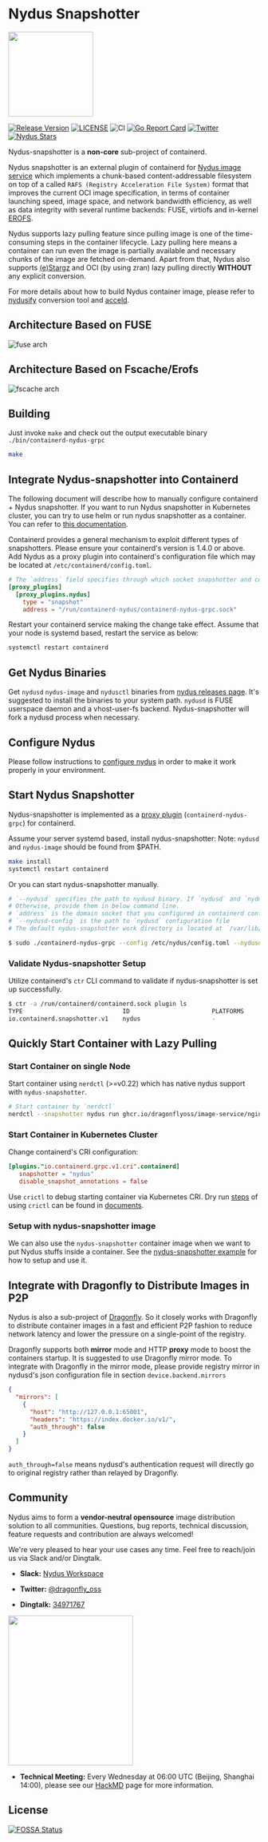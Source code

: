 # Nydus Snapshotter

<p><img src="https://github.com/dragonflyoss/image-service/blob/master/misc/logo.svg" width="170"></p>

[![Release Version](https://img.shields.io/github/v/release/containerd/nydus-snapshotter?style=flat)](https://github.com/containerd/nydus-snapshotter/releases)
[![LICENSE](https://img.shields.io/github/license/containerd/nydus-snapshotter.svg?style=flat)](https://github.com/containerd/nydus-snapshotter/blob/main/LICENSE)
![CI](https://github.com/containerd/nydus-snapshotter/actions/workflows/ci.yml/badge.svg?event=push)
[![Go Report Card](https://goreportcard.com/badge/github.com/containerd/nydus-snapshotter?style=flat)](https://goreportcard.com/report/github.com/containerd/nydus-snapshotter)
[![Twitter](https://img.shields.io/twitter/url?style=social&url=https%3A%2F%2Ftwitter.com%2Fdragonfly_oss)](https://twitter.com/dragonfly_oss)
[![Nydus Stars](https://img.shields.io/github/stars/dragonflyoss/image-service?label=Nydus%20Stars&style=social)](https://github.com/dragonflyoss/image-service)

Nydus-snapshotter is a **non-core** sub-project of containerd.

Nydus snapshotter is an external plugin of containerd for [Nydus image service](https://nydus.dev) which implements a chunk-based content-addressable filesystem on top of a called `RAFS (Registry Acceleration File System)` format that improves the current OCI image specification, in terms of container launching speed, image space, and network bandwidth efficiency, as well as data integrity with several runtime backends: FUSE, virtiofs and in-kernel [EROFS](https://www.kernel.org/doc/html/latest/filesystems/erofs.html).

Nydus supports lazy pulling feature since pulling image is one of the time-consuming steps in the container lifecycle. Lazy pulling here means a container can run even the image is partially available and necessary chunks of the image are fetched on-demand. Apart from that, Nydus also supports [(e)Stargz](https://github.com/containerd/stargz-snapshotter) and OCI (by using zran) lazy pulling directly **WITHOUT** any explicit conversion.

For more details about how to build Nydus container image, please refer to [nydusify](https://github.com/dragonflyoss/image-service/blob/master/docs/nydusify.md) conversion tool and [acceld](https://github.com/goharbor/acceleration-service).

## Architecture Based on FUSE

![fuse arch](./docs/diagram/nydus_fuse_arch.svg)

## Architecture Based on Fscache/Erofs

![fscache arch](./docs/diagram/nydus_fscache_erofs_arch.svg)

## Building

Just invoke `make` and check out the output executable binary `./bin/containerd-nydus-grpc`

```bash
make
```

## Integrate Nydus-snapshotter into Containerd

The following document will describe how to manually configure containerd + Nydus snapshotter. If you want to run Nydus snapshotter in Kubernetes cluster, you can try to use helm or run nydus snapshotter as a container. You can refer to [this documentation](./docs/run_nydus_in_kubernetes.md).

Containerd provides a general mechanism to exploit different types of snapshotters. Please ensure your containerd's version is 1.4.0 or above.
Add Nydus as a proxy plugin into containerd's configuration file which may be located at `/etc/containerd/config.toml`.

```toml
# The `address` field specifies through which socket snapshotter and containerd communicate.
[proxy_plugins]
  [proxy_plugins.nydus]
    type = "snapshot"
    address = "/run/containerd-nydus/containerd-nydus-grpc.sock"
```

Restart your containerd service making the change take effect. Assume that your node is systemd based, restart the service as below:

```bash
systemctl restart containerd
```

## Get Nydus Binaries

Get `nydusd` `nydus-image` and `nydusctl` binaries from [nydus releases page](https://github.com/dragonflyoss/image-service/releases).
It's suggested to install the binaries to your system path. `nydusd` is FUSE userspace daemon and a vhost-user-fs backend. Nydus-snapshotter
will fork a nydusd process when necessary.

## Configure Nydus

Please follow instructions to [configure nydus](./docs/configure_nydus.md) in order to make it work properly in your environment.

## Start Nydus Snapshotter

Nydus-snapshotter is implemented as a [proxy plugin](https://github.com/containerd/containerd/blob/04985039cede6aafbb7dfb3206c9c4d04e2f924d/PLUGINS.md#proxy-plugins) (`containerd-nydus-grpc`) for containerd.

Assume your server systemd based, install nydus-snapshotter:
Note: `nydusd` and `nydus-image` should be found from $PATH.

```bash
make install
systemctl restart containerd
```

Or you can start nydus-snapshotter manually.

```bash
# `--nydusd` specifies the path to nydusd binary. If `nydusd` and `nydus-image` are installed, `--nydusd` and `--nydus-image`can be omitted.
# Otherwise, provide them in below command line.
# `address` is the domain socket that you configured in containerd configuration file
# `--nydusd-config` is the path to `nydusd` configuration file
# The default nydus-snapshotter work directory is located at `/var/lib/containerd-nydus`

$ sudo ./containerd-nydus-grpc --config /etc/nydus/config.toml --nydusd-config /etc/nydus/nydusd-config.json --log-to-stdout
```

### Validate Nydus-snapshotter Setup

Utilize containerd's `ctr` CLI command to validate if nydus-snapshotter is set up successfully.

```bash
$ ctr -a /run/containerd/containerd.sock plugin ls
TYPE                            ID                       PLATFORMS      STATUS
io.containerd.snapshotter.v1    nydus                    -              ok
```

## Quickly Start Container with Lazy Pulling

### Start Container on single Node

Start container using `nerdctl` (>=v0.22) which has native nydus support with `nydus-snapshotter`.

```bash
# Start container by `nerdctl`
nerdctl --snapshotter nydus run ghcr.io/dragonflyoss/image-service/nginx:nydus-latest
```

### Start Container in Kubernetes Cluster

Change containerd's CRI configuration:

```toml
[plugins."io.containerd.grpc.v1.cri".containerd]
   snapshotter = "nydus"
   disable_snapshot_annotations = false
```

Use `crictl` to debug starting container via Kubernetes CRI. Dry run [steps](./docs/crictl_dry_run.md) of using `crictl` can be found in [documents](./docs).

### Setup with nydus-snapshotter image

We can also use the `nydus-snapshotter` container image when we want to put Nydus stuffs inside a container. See the [nydus-snapshotter example](./misc/example/README.md) for how to setup and use it.

## Integrate with Dragonfly to Distribute Images in P2P

Nydus is also a sub-project of [Dragonfly](https://github.com/dragonflyoss/Dragonfly2). So it closely works with Dragonfly to distribute container images in a fast and efficient P2P fashion to reduce network latency and lower the pressure on a single-point of the registry.

Dragonfly supports both **mirror** mode and HTTP **proxy** mode to boost the containers startup. It is suggested to use Dragonfly mirror mode. To integrate with Dragonfly in the mirror mode, please provide registry mirror in nydusd's json configuration file in section `device.backend.mirrors`

```json
{
  "mirrors": [
    {
      "host": "http://127.0.0.1:65001",
      "headers": "https://index.docker.io/v1/",
      "auth_through": false
    }
  ]
}
```

`auth_through=false` means nydusd's authentication request will directly go to original registry rather than relayed by Dragonfly.

## Community

Nydus aims to form a **vendor-neutral opensource** image distribution solution to all communities.
Questions, bug reports, technical discussion, feature requests and contribution are always welcomed!

We're very pleased to hear your use cases any time.
Feel free to reach/join us via Slack and/or Dingtalk.

- **Slack:** [Nydus Workspace](https://join.slack.com/t/nydusimageservice/shared_invite/zt-pz4qvl4y-WIh4itPNILGhPS8JqdFm_w)

- **Twitter:** [@dragonfly_oss](https://twitter.com/dragonfly_oss)

- **Dingtalk:** [34971767](https://qr.dingtalk.com/action/joingroup?code=v1,k1,ioWGzuDZEIO10Bf+/ohz4RcQqAkW0MtOwoG1nbbMxQg=&_dt_no_comment=1&origin=11)

<img src="https://github.com/dragonflyoss/image-service/blob/master/misc/dingtalk.jpg" width="250" height="300"/>

- **Technical Meeting:** Every Wednesday at 06:00 UTC (Beijing, Shanghai 14:00), please see our [HackMD](https://hackmd.io/@Nydus/Bk8u2X0p9) page for more information.

## License

[![FOSSA Status](https://app.fossa.com/api/projects/git%2Bgithub.com%2Fcontainerd%2Fnydus-snapshotter.svg?type=large)](https://app.fossa.com/projects/git%2Bgithub.com%2Fcontainerd%2Fnydus-snapshotter?ref=badge_large)
